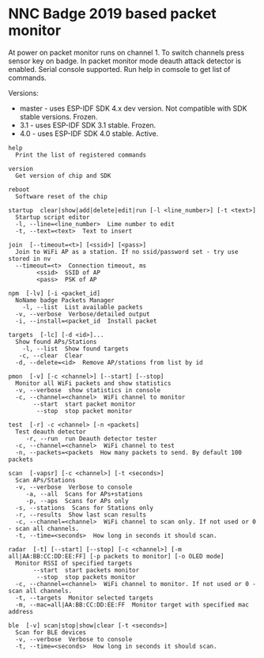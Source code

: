 # NNC Badge 2019 based packet monitor

At power on packet monitor runs on channel 1.
To switch channels press sensor key on badge.
In packet monitor mode deauth attack detector is enabled.
Serial console supported.
Run help in comsole to get list of commands.

Versions:
* master - uses ESP-IDF SDK 4.x dev version. Not compatible with SDK stable versions. Frozen.
* 3.1 - uses ESP-IDF SDK 3.1 stable. Frozen.
* 4.0 - uses ESP-IDF SDK 4.0 stable. Active.
```
help 
  Print the list of registered commands

version 
  Get version of chip and SDK

reboot 
  Software reset of the chip

startup  clear|show|add|delete|edit|run [-l <line_number>] [-t <text>]
  Startup script editor
  -l, --line=<line_number>  Lime number to edit
  -t, --text=<text>  Text to insert

join  [--timeout=<t>] [<ssid>] [<pass>]
  Join to WiFi AP as a station. If no ssid/password set - try use stored in nv
  --timeout=<t>  Connection timeout, ms
        <ssid>  SSID of AP
        <pass>  PSK of AP

npm  [-lv] [-i <packet_id]
  NoName badge Packets Manager
    -l, --list  List available packets
  -v, --verbose  Verbose/detailed output
  -i, --install=<packet_id  Install packet

targets  [-lc] [-d <id>]...
  Show found APs/Stations
    -l, --list  Show found targets
   -c, --clear  Clear
  -d, --delete=<id>  Remove AP/stations from list by id

pmon  [-v] [-c <channel>] [--start] [--stop]
  Monitor all WiFi packets and show statistics
  -v, --verbose  show statistics in console
  -c, --channel=<channel>  WiFi channel to monitor
       --start  start packet monitor
        --stop  stop packet monitor

test  [-r] -c <channel> [-n <packets]
  Test deauth detector
     -r, --run  run Deauth detector tester
  -c, --channel=<channel>  WiFi channel to test
  -n, --packets=<packets  How many packets to send. By default 100 packets

scan  [-vapsr] [-c <channel>] [-t <seconds>]
  Scan APs/Stations
  -v, --verbose  Verbose to console
     -a, --all  Scans for APs+stations
     -p, --aps  Scans for APs only
  -s, --stations  Scans for Stations only
  -r, --results  Show last scan results
  -c, --channel=<channel>  WiFi channel to scan only. If not used or 0 - scan all channels.
  -t, --time=<seconds>  How long in seconds it should scan.

radar  [-t] [--start] [--stop] [-c <channel>] [-m all|AA:BB:CC:DD:EE:FF] [-p packets to monitor] [-o OLED mode]
  Monitor RSSI of specified targets
       --start  start packets monitor
        --stop  stop packets monitor
  -c, --channel=<channel>  WiFi channel to monitor. If not used or 0 - scan all channels.
  -t, --targets  Monitor selected targets
  -m, --mac=all|AA:BB:CC:DD:EE:FF  Monitor target with specified mac address

ble  [-v] scan|stop|show|clear [-t <seconds>]
  Scan for BLE devices
  -v, --verbose  Verbose to console
  -t, --time=<seconds>  How long in seconds it should scan.

```


